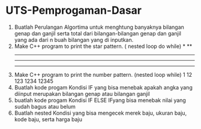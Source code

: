 # UTS-Pemprogaman-Dasar
1.  Buatlah Perulangan Algortima untuk menghtung banyaknya bilangan genap dan ganjil serta total dari bilangan-bilangan genap dan ganjil  yang ada dari n buah bilangan yang di inputkan.
2.  Make C++ program to print the star pattern. ( nested loop do while)
    * 
    ** 
    * * * 
    * * * * 
    * * * * *
3.  Make C++ program to print the number pattern. (nested loop while)
    1 
    12 
    123 
    1234 
    12345
4.  Buatlah kode progam Kondisi IF yang bisa menebak apakah angka yang diinput merupakan bilangan genap atau bilangan ganjil
5.  buatlah kode progam Kondisi IF ELSE IFyang bisa menebak nilai yang sudah bagus atau belum
6.  Buatlah nested Kondisi yang bisa mengecek merek baju, ukuran baju, kode baju, serta harga baju


